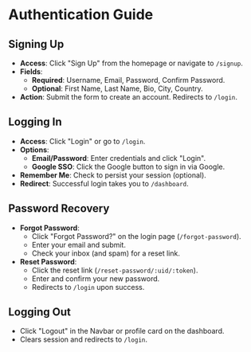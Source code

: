 # Authentication Guide

## Signing Up
- **Access**: Click "Sign Up" from the homepage or navigate to `/signup`.
- **Fields**:
  - **Required**: Username, Email, Password, Confirm Password.
  - **Optional**: First Name, Last Name, Bio, City, Country.
- **Action**: Submit the form to create an account. Redirects to `/login`.

## Logging In
- **Access**: Click "Login" or go to `/login`.
- **Options**:
  - **Email/Password**: Enter credentials and click "Login".
  - **Google SSO**: Click the Google button to sign in via Google.
- **Remember Me**: Check to persist your session (optional).
- **Redirect**: Successful login takes you to `/dashboard`.

## Password Recovery
- **Forgot Password**:
  - Click "Forgot Password?" on the login page (`/forgot-password`).
  - Enter your email and submit.
  - Check your inbox (and spam) for a reset link.
- **Reset Password**:
  - Click the reset link (`/reset-password/:uid/:token`).
  - Enter and confirm your new password.
  - Redirects to `/login` upon success.

## Logging Out
- Click "Logout" in the Navbar or profile card on the dashboard.
- Clears session and redirects to `/login`.